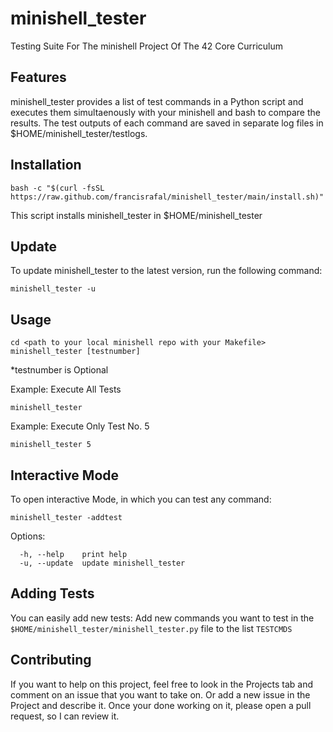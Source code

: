 # minishell_tester
Testing Suite For The minishell Project Of The 42 Core Curriculum

## Features
minishell_tester provides a list of test commands in a Python script and executes them simultaenously with your minishell and bash to compare the results.
The test outputs of each command are saved in separate log files in $HOME/minishell_tester/testlogs.

## Installation
```
bash -c "$(curl -fsSL https://raw.github.com/francisrafal/minishell_tester/main/install.sh)"
```
This script installs minishell_tester in $HOME/minishell_tester


## Update
To update minishell_tester to the latest version, run the following command:
```
minishell_tester -u
```

## Usage
```
cd <path to your local minishell repo with your Makefile>
minishell_tester [testnumber]
```
*testnumber is Optional

Example: Execute All Tests
```
minishell_tester
```

Example: Execute Only Test No. 5
```
minishell_tester 5
```

## Interactive Mode
To open interactive Mode, in which you can test any command:
```
minishell_tester -addtest
```


Options:
```
  -h, --help    print help
  -u, --update  update minishell_tester
```

## Adding Tests
You can easily add new tests:
Add new commands you want to test in the `$HOME/minishell_tester/minishell_tester.py` file to the list `TESTCMDS`

## Contributing
If you want to help on this project, feel free to look in the Projects tab and comment on an issue that you want to take on.
Or add a new issue in the Project and describe it.
Once your done working on it, please open a pull request, so I can review it.
